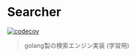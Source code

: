 # Searcher

[![codecov](https://codecov.io/gh/hrntknr/searcher/branch/main/graph/badge.svg)](https://codecov.io/gh/hrntknr/searcher)

> golang製の検索エンジン実装 (学習用)
